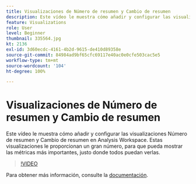 ```yaml
---
title: Visualizaciones de Número de resumen y Cambio de resumen
description: Este vídeo le muestra cómo añadir y configurar las visualizaciones Número de resumen y Cambio de resumen en Analysis Workspace. Estas visualizaciones le proporcionan un gran número, para que pueda mostrar las métricas más importantes, justo donde todos puedan verlas.
feature: Visualizations
role: User
level: Beginner
thumbnail: 335564.jpg
kt: 2136
exl-id: 3d60ecdc-4161-4b2d-9615-de410d89358e
source-git-commit: 84984ad9bf65cfc69117e40ac0e0cfe503cac5e5
workflow-type: tm+mt
source-wordcount: '104'
ht-degree: 100%

---
```


# Visualizaciones de Número de resumen y Cambio de resumen

Este vídeo le muestra cómo añadir y configurar las visualizaciones Número de resumen y Cambio de resumen en Analysis Workspace. Estas visualizaciones le proporcionan un gran número, para que pueda mostrar las métricas más importantes, justo donde todos puedan verlas.

>[!VIDEO](https://video.tv.adobe.com/v/335564/?quality=12&learn=on)

Para obtener más información, consulte la [documentación](https://experienceleague.adobe.com/docs/analytics/analyze/analysis-workspace/visualizations/summary-number-change.html?lang=es).
